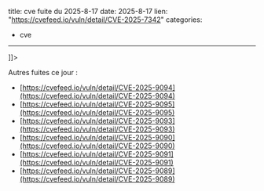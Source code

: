  
title: cve fuite du 2025-8-17
date: 2025-8-17
lien: "https://cvefeed.io/vuln/detail/CVE-2025-7342"
categories:
  - cve
---

]]>


Autres fuites ce jour :
- [https://cvefeed.io/vuln/detail/CVE-2025-9094](https://cvefeed.io/vuln/detail/CVE-2025-9094)
- [https://cvefeed.io/vuln/detail/CVE-2025-9095](https://cvefeed.io/vuln/detail/CVE-2025-9095)
- [https://cvefeed.io/vuln/detail/CVE-2025-9093](https://cvefeed.io/vuln/detail/CVE-2025-9093)
- [https://cvefeed.io/vuln/detail/CVE-2025-9090](https://cvefeed.io/vuln/detail/CVE-2025-9090)
- [https://cvefeed.io/vuln/detail/CVE-2025-9091](https://cvefeed.io/vuln/detail/CVE-2025-9091)
- [https://cvefeed.io/vuln/detail/CVE-2025-9089](https://cvefeed.io/vuln/detail/CVE-2025-9089)
